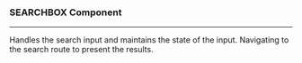 ### SEARCHBOX Component
___ 

Handles the search input and maintains the state of the input. Navigating to the search route to present the results.